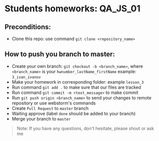# Students homeworks: QA_JS_01

## Preconditions:
- Clone this repo: use command `git clone <repository_name>`
## How to push you branch to master:

- Create your own branch: `git checkout -b <branch_name>`, where `<branch_name>` is your `hwnumber_lastName_firstName` example: `3_ivan_ivanov`
- Make your homework in corresponding folder: example `lesson_3`
- Run command `git add .` to make sure that our files are tracked
- Run command `git commit -m <text_message>` to make commit
- Run `git push origin <branch_name>` to send your changes to remote repository or use webstorm's commands
- Create `Pull Request` to `master` branch
- Waiting approve (label `done` should be added to your branch)
- Merge your branch to `master`

> Note: If you have any questions, don't hesitate, please shout or ask me